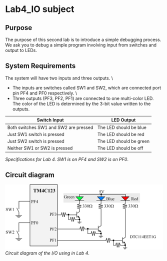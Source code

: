 # Lab4_IO subject

## Purpose

The purpose of this second lab is to introduce a simple debugging process. \
We ask you to debug a simple program involving input from switches and output to LEDs.

## System Requirements

The system will have two inputs and three outputs. \
- The inputs are switches called SW1 and SW2, which are connected port pin PF4 and PF0 respectively. \
- Three outputs (PF3, PF2, PF1) are connected to one multi-color LED. 
The color of the LED is determined by the 3-bit value written to the outputs. 

| Switch Input  | LED Output |
| --- | --- |
| Both switches SW1 and SW2 are pressed  | The LED should be blue |
| Just SW1 switch is pressed | The LED should be red |
| Just SW2 switch is pressed | The LED should be green |
| Neither SW1 or SW2 is pressed | The LED should be off |

*Specifications for Lab 4. SW1 is on PF4 and SW2 is on PF0*.

## Circuit diagram

![Alt text](Lab4circuit.jpg?raw=true "Circuit diagram of the I/O using in Lab 4")
*Circuit diagram of the I/O using in Lab 4*.
